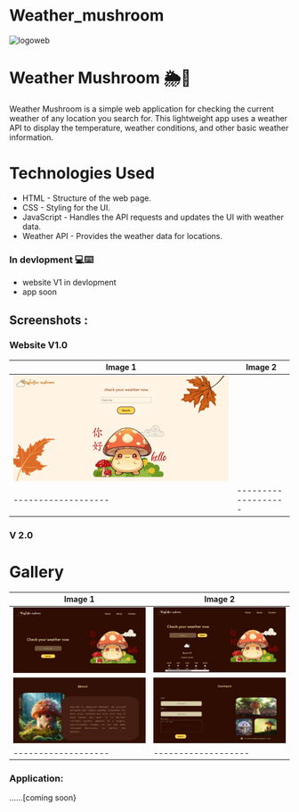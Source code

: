 # Weather_mushroom
![logoweb](https://github.com/user-attachments/assets/c55546e7-6e5b-4e98-8f98-facd6034a62a)
# Weather Mushroom 🌦️🍄
Weather Mushroom is a simple web application for checking the current weather of any location you search for. This lightweight app uses a weather API to display the temperature, weather conditions, and other basic weather information.
# Technologies Used
* HTML - Structure of the web page.
* CSS - Styling for the UI.
* JavaScript - Handles the API requests and updates the UI with weather data.
* Weather API - Provides the weather data for locations.
### In devlopment 💻⌨️
* website V1 in devlopment
* app soon
## Screenshots :
### Website V1.0
| Image 1           |  Image 2           | 
|-------------------|-------------------|
| ![Image 1](images/5.png)|
-------------------|-------------------|
### V 2.0
# Gallery

| Image 1           | Image 2           | 
|-------------------|-------------------|
| ![Image 1](images/1.png) | ![Image 2](images/2.png) |
| ![Image 3](images/3.png) | ![Image 4](images/4.png) |
-------------------|-------------------|

### Application:
......[coming soon}
